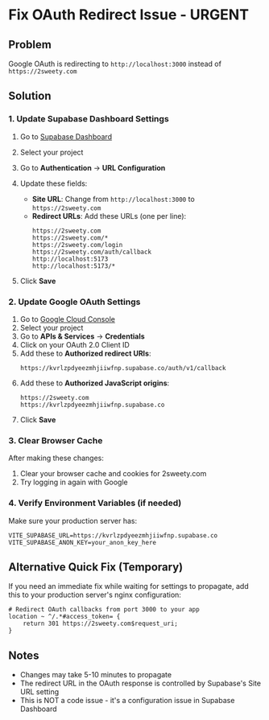 # Fix OAuth Redirect Issue - URGENT

## Problem
Google OAuth is redirecting to `http://localhost:3000` instead of `https://2sweety.com`

## Solution

### 1. Update Supabase Dashboard Settings

1. Go to [Supabase Dashboard](https://supabase.com/dashboard)
2. Select your project
3. Go to **Authentication** → **URL Configuration**
4. Update these fields:

   - **Site URL**: Change from `http://localhost:3000` to `https://2sweety.com`
   - **Redirect URLs**: Add these URLs (one per line):
     ```
     https://2sweety.com
     https://2sweety.com/*
     https://2sweety.com/login
     https://2sweety.com/auth/callback
     http://localhost:5173
     http://localhost:5173/*
     ```

5. Click **Save**

### 2. Update Google OAuth Settings

1. Go to [Google Cloud Console](https://console.cloud.google.com/)
2. Select your project
3. Go to **APIs & Services** → **Credentials**
4. Click on your OAuth 2.0 Client ID
5. Add these to **Authorized redirect URIs**:
   ```
   https://kvrlzpdyeezmhjiiwfnp.supabase.co/auth/v1/callback
   ```
6. Add these to **Authorized JavaScript origins**:
   ```
   https://2sweety.com
   https://kvrlzpdyeezmhjiiwfnp.supabase.co
   ```
7. Click **Save**

### 3. Clear Browser Cache

After making these changes:
1. Clear your browser cache and cookies for 2sweety.com
2. Try logging in again with Google

### 4. Verify Environment Variables (if needed)

Make sure your production server has:
```env
VITE_SUPABASE_URL=https://kvrlzpdyeezmhjiiwfnp.supabase.co
VITE_SUPABASE_ANON_KEY=your_anon_key_here
```

## Alternative Quick Fix (Temporary)

If you need an immediate fix while waiting for settings to propagate, add this to your production server's nginx configuration:

```nginx
# Redirect OAuth callbacks from port 3000 to your app
location ~ ^/.*#access_token= {
    return 301 https://2sweety.com$request_uri;
}
```

## Notes
- Changes may take 5-10 minutes to propagate
- The redirect URL in the OAuth response is controlled by Supabase's Site URL setting
- This is NOT a code issue - it's a configuration issue in Supabase Dashboard